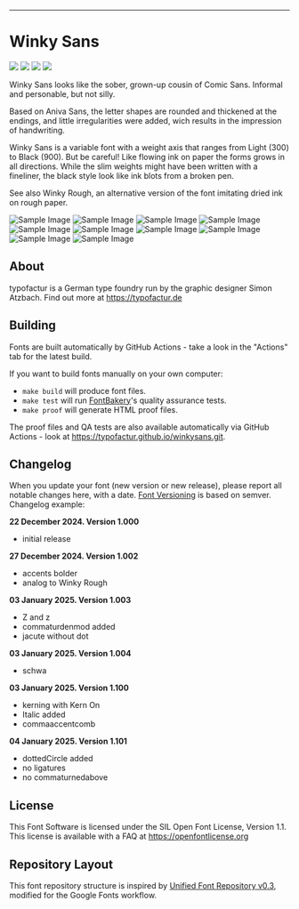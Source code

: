 ----


# Winky Sans

[![][Fontbakery]](https://typofactur.github.io/winkysans/fontbakery/fontbakery-report.html)
[![][Universal]](https://typofactur.github.io/winkysans/fontbakery/fontbakery-report.html)
[![][GF Profile]](https://typofactur.github.io/winkysans/fontbakery/fontbakery-report.html)
[![][Shaping]](https://typofactur.github.io/winkysans/fontbakery/fontbakery-report.html)

[Fontbakery]: https://img.shields.io/endpoint?url=https%3A%2F%2Fraw.githubusercontent.com%2Ftypofactur%2Fwinkysans%2Fgh-pages%2Fbadges%2Foverall.json
[GF Profile]: https://img.shields.io/endpoint?url=https%3A%2F%2Fraw.githubusercontent.com%2Ftypofactur%2Fwinkysans%2Fgh-pages%2Fbadges%2FGoogleFonts.json
[Outline Correctness]: https://img.shields.io/endpoint?url=https%3A%2F%2Fraw.githubusercontent.com%2Ftypofactur%2Fwinkysans%2Fgh-pages%2Fbadges%2FOutlineCorrectnessChecks.json
[Shaping]: https://img.shields.io/endpoint?url=https%3A%2F%2Fraw.githubusercontent.com%2Ftypofactur%2Fwinkysans%2Fgh-pages%2Fbadges%2FShapingChecks.json
[Universal]: https://img.shields.io/endpoint?url=https%3A%2F%2Fraw.githubusercontent.com%2Ftypofactur%2Fwinkysans%2Fgh-pages%2Fbadges%2FUniversal.json

Winky Sans looks like the sober, grown-up cousin of Comic Sans. Informal and personable, but not silly.</p>

Based on Aniva Sans, the letter shapes are rounded and thickened at the endings, and little irregularities were added, wich results in the impression of handwriting.

Winky Sans is a variable font with a weight axis that ranges from Light (300) to Black (900). But be careful! Like flowing ink on paper the forms grows in all directions.
While the slim weights might have been written with a fineliner, the black style look like ink blots from a broken pen.

See also Winky Rough, an alternative version of the font imitating dried ink on rough paper.

![Sample Image](documentation/winkysans_cover.png)
![Sample Image](documentation/winkysans_alphabet.png)
![Sample Image](documentation/winkysansitalic_alphabet.png)
![Sample Image](documentation/winkysans_weights.png)
![Sample Image](documentation/winkysans_fineliner.png)
![Sample Image](documentation/winkysans_hi.png)
![Sample Image](documentation/winkysans_casual.png)
![Sample Image](documentation/winkysans_ink.png)
![Sample Image](documentation/winkysans_octopus.png)
![Sample Image](documentation/winkyrough_friendly_git.png)


## About

typofactur is a German type foundry run by the graphic designer Simon Atzbach.
Find out more at https://typofactur.de

## Building

Fonts are built automatically by GitHub Actions - take a look in the "Actions" tab for the latest build.

If you want to build fonts manually on your own computer:

* `make build` will produce font files.
* `make test` will run [FontBakery](https://github.com/googlefonts/fontbakery)'s quality assurance tests.
* `make proof` will generate HTML proof files.

The proof files and QA tests are also available automatically via GitHub Actions - look at https://typofactur.github.io/winkysans.git.

## Changelog

When you update your font (new version or new release), please report all notable changes here, with a date.
[Font Versioning](https://github.com/googlefonts/gf-docs/tree/main/Spec#font-versioning) is based on semver. 
Changelog example:

**22 December 2024. Version 1.000**
- initial release

**27 December 2024. Version 1.002**
- accents bolder
- analog to Winky Rough

**03 January 2025. Version 1.003**
- Z and z
- commaturdenmod added
- jacute without dot

**03 January 2025. Version 1.004**
- schwa

**03 January 2025. Version 1.100**
- kerning with Kern On
- Italic added
- commaaccentcomb

**04 January 2025. Version 1.101**
- dottedCircle added
- no ligatures
- no commaturnedabove


## License

This Font Software is licensed under the SIL Open Font License, Version 1.1.
This license is available with a FAQ at https://openfontlicense.org

## Repository Layout

This font repository structure is inspired by [Unified Font Repository v0.3](https://github.com/unified-font-repository/Unified-Font-Repository), modified for the Google Fonts workflow.
